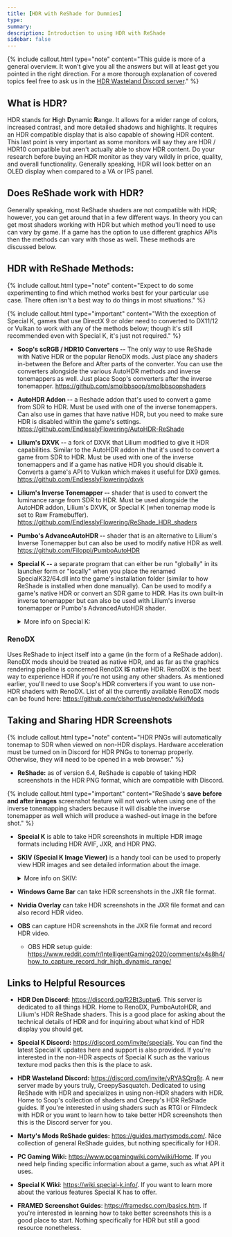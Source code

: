 ```yaml
---
title: [HDR with ReShade for Dummies]
type: 
summary: 
description: Introduction to using HDR with ReShade
sidebar: false
---
```


{% include callout.html type="note" content="This guide is more of a general overview. It won't give you all the
answers but will at least get you pointed in the right direction. For a
more thorough explanation of covered topics feel free to ask us in the
[HDR Wasteland Discord server](https://discord.com/invite/yRYASQrg8r)." %}

## What is HDR?

HDR stands for **H**igh **D**ynamic **R**ange. It allows for a wider
range of colors, increased contrast, and more detailed shadows and
highlights. It requires an HDR compatible display that is also capable
of showing HDR content. This last point is very important as some
monitors will say they are HDR / HDR10 compatible but aren't actually
able to show HDR content. Do your research before buying an HDR monitor
as they vary wildly in price, quality, and overall functionality.
Generally speaking, HDR will look better on an OLED display when
compared to a VA or IPS panel.

## Does ReShade work with HDR?

Generally speaking, most ReShade shaders are not compatible with HDR;
however, you can get around that in a few different ways. In theory you
can get most shaders working with HDR but which method you'll need to
use can vary by game. If a game has the option to use different graphics
APIs then the methods can vary with those as well. These methods are
discussed below.

## HDR with ReShade Methods:

{% include callout.html type="note" content="Expect to do some experimenting to find which method works best for
your particular use case. There often isn't a best way to do things in
most situations." %}

{% include callout.html type="important" content="With the exception of Special K, games that use DirectX 9 or older
need to converted to DX11/12 or Vulkan to work with any of the methods
below; though it's still recommended even with Special K, it's just not
required." %}

- **Soop's scRGB / HDR10 Converters --** The only way to use ReShade
  with Native HDR or the popular RenoDX mods. Just place any shaders
  in-between the Before and After parts of the converter. You can use
  the converters alongside the various AutoHDR methods and inverse
  tonemappers as well. Just place Soop's converters after the inverse
  tonemapper. <https://github.com/smolbbsoop/smolbbsoopshaders>

- **AutoHDR Addon --** a Reshade addon that's used to convert a game
  from SDR to HDR. Must be used with one of the inverse tonemappers. Can
  also use in games that have native HDR, but you need to make sure HDR
  is disabled within the game's settings.
  <https://github.com/EndlesslyFlowering/AutoHDR-ReShade>

- **Lilium's DXVK --** a fork of DXVK that Lilium modified to give it
  HDR capabilities. Similar to the AutoHDR addon in that it's used to
  convert a game from SDR to HDR. Must be used with one of the inverse
  tonemappers and if a game has native HDR you should disable it.
  Converts a game's API to Vulkan which makes it useful for DX9 games.
  <https://github.com/EndlesslyFlowering/dxvk>

- **Lilium's Inverse Tonemapper --** shader that is used to convert the
  luminance range from SDR to HDR. Must be used alongside the AutoHDR
  addon, Lilium's DXVK, or Special K (when tonemap mode is set to Raw
  Framebuffer).
  <https://github.com/EndlesslyFlowering/ReShade_HDR_shaders>

- **Pumbo's AdvanceAutoHDR --** shader that is an alternative to
  Lilium's Inverse Tonemapper but can also be used to modify native HDR
  as well. <https://github.com/Filoppi/PumboAutoHDR>

- **Special K --** a separate program that can either be run "globally"
  in its launcher form or "locally" when you place the renamed
  SpecialK32/64.dll into the game's installation folder (similar to how
  ReShade is installed when done manually). Can be used to modify a
  game's native HDR or convert an SDR game to HDR. Has its own built-in
  inverse tonemapper but can also be used with Lilium's inverse
  tonemapper or Pumbo's AdvancedAutoHDR shader.
  
  <details>
  <summary>More info on Special K:</summary>
	<ol>
	<ul>
    <li>Special K's pipeline remastering feature (OpenGL and DX11 only) is
    an advanced feature which allows the HDR remastering process to
    start earlier in the graphics pipeline (similar to RenoDX). In
    simple terms, it can make the final HDR output look better but isn't
    recommended for first-time users of Special K because of the
    additional steps it takes to get it configured.</li>

    <li>Recommend grabbing the latest version of the installer from the
    Special K Discord: <a href="https://discord.com/invite/specialk">https://discord.com/invite/specialk</a></li>

    <li>Special K gets updated often so I recommend turning on automatic
    updates. You can also grab updates from their Discord's
    nightly-builds channel.</li>

    <li>Special K is not compatible with most of Otis' camera tools but this
    will depend on the game it's being used in.</li>

    <li>Special K can also be used for much more than HDR but that's out of
    the scope of this quick overview.</li>
	</ul>
	</ol>
	</details>

### RenoDX

Uses ReShade to inject itself into a game (in the form of a ReShade
addon). RenoDX mods should be treated as native HDR, and as far as the
graphics rendering pipeline is concerned RenoDX **IS** native HDR.
RenoDX is the best way to experience HDR if you're not using any other
shaders. As mentioned earlier, you'll need to use Soop's HDR converters
if you want to use non-HDR shaders with RenoDX. List of all the
currently available RenoDX mods can be found here:
<https://github.com/clshortfuse/renodx/wiki/Mods>

## Taking and Sharing HDR Screenshots

{% include callout.html type="note" content="HDR PNGs will automatically tonemap to SDR when viewed on non-HDR
displays. Hardware acceleration must be turned on in Discord for HDR
PNGs to tonemap properly. Otherwise, they will need to be opened in
a web browser." %}

- **ReShade:** as of version 6.4, ReShade is capable of taking HDR
  screenshots in the HDR PNG format, which are compatible with Discord.

{% include callout.html type="important" content="ReShade's **save before and after images** screenshot feature will not work
when using one of the inverse tonemapping shaders because it will
disable the inverse tonemapper as well which will produce a
washed-out image in the before shot." %}

- **Special K** is able to take HDR screenshots in multiple HDR image
  formats including HDR AVIF, JXR, and HDR PNG.

- **SKIV (Special K Image Viewer)** is a handy tool can be used to
  properly view HDR images and see detailed information about the image.
  
   <details>
   <summary>More info on SKIV:</summary>
	<ol>
	<ul>
    <li>Convert HDR images to another HDR image type (such as JXR to HDR
    PNG) and export HDR images to SDR.</li>
    <li>Crop HDR images using by holding ctrl + left click, then select the
    area you want to keep, release the left click which will then save
    the cropped image to your clipboard, paste the image back into SKIV.</li>
	<li>Can take HDR screenshots which essentially makes it an HDR version
    of the Windows snipping tool.</li>
	<li>SKIV automatically comes with Special K when you install the latest
    version from the Discord. You'll find SKIV in the main Special K
    install directory.</li>
	<li>SKIV does not need Special K to function so if you have no interest
    in using Special K you can move SKIV.exe to its own folder, then
    uninstall Special K. I do recommend moving SKIV to a folder, and not
    just place the program on your desktop because it will automatically
    download any additional needed files that are required when saving
    an image to that particular file type. So you'll end up with more
    than just SKIV.exe in that folder.</li>
	</ul>
	</ol>
	</details>

- **Windows Game Bar** can take HDR screenshots in the JXR file format.

- **Nvidia Overlay** can take HDR screenshots in the JXR file format and can
  also record HDR video.

- **OBS** can capture HDR screenshots in the JXR file format and record HDR
  video.

  - OBS HDR setup guide:
    <https://www.reddit.com/r/IntelligentGaming2020/comments/x4s8h4/how_to_capture_record_hdr_high_dynamic_range/>

## Links to Helpful Resources

- **HDR Den Discord:** <https://discord.gg/R2Bt3uptw6>. This server is
  dedicated to all things HDR. Home to RenoDX, PumboAutoHDR, and
  Lilium's HDR ReShade shaders. This is a good place for asking about
  the technical details of HDR and for inquiring about what kind of HDR
  display you should get.

- **Special K Discord:** <https://discord.com/invite/specialk>. You can
  find the latest Special K updates here and support is also provided.
  If you're interested in the non-HDR aspects of Special K such as the
  various texture mod packs then this is the place to ask.

- **HDR Wasteland Discord:** <https://discord.com/invite/yRYASQrg8r>. A
  new server made by yours truly, CreepySasquatch. Dedicated to using
  ReShade with HDR and specializes in using non-HDR shaders with HDR.
  Home to Soop's collection of shaders and Creepy's HDR ReShade guides.
  If you're interested in using shaders such as RTGI or Filmdeck with
  HDR or you want to learn how to take better HDR screenshots then this
  is the Discord server for you.

- **Marty's Mods ReShade guides:** <https://guides.martysmods.com/>.
  Nice collection of general ReShade guides, but nothing specifically
  for HDR.

- **PC Gaming Wiki:** <https://www.pcgamingwiki.com/wiki/Home>. If you
  need help finding specific information about a game, such as what API
  it uses.

- **Special K Wiki**: <https://wiki.special-k.info/>. If you want to
  learn more about the various features Special K has to offer.

- **FRAMED Screenshot Guides**: <https://framedsc.com/basics.htm>. If
  you're interested in learning how to take better screenshots this is a
  good place to start. Nothing specifically for HDR but still a good
  resource nonetheless.

